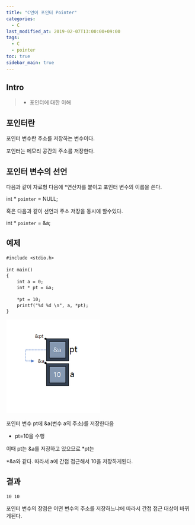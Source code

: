 ```yaml
---
title: "C언어 포인터 Pointer"
categories: 
  - C
last_modified_at: 2019-02-07T13:00:00+09:00
tags: 
  - C
  - pointer
toc: true
sidebar_main: true
---
```


## Intro

> - 포인터에 대한 이해


## 포인터란

포인터 변수란 주소를 저장하는 변수이다.

포인터는 메모리 공간의 주소를 저장한다.



## 포인터 변수의 선언

다음과 같이 자료형 다음에 *연산자를 붙이고 포인터 변수의 이름을 쓴다.

int * `pointer` = NULL;


혹은 다음과 같이 선언과 주소 저장을 동시에 할수있다.

int * `pointer` = &a;


## 예제

```
#include <stdio.h>

int main()
{
	int a = 0;
	int * pt = &a;

	*pt = 10;
	printf("%d %d \n", a, *pt);
}
```

![1](https://github.com/lesslate/lesslate.github.io/blob/master/assets/img/C/pointer.png?raw=true)


포인터 변수 pt에 &a(변수 a의 주소)를 저장한다음

* pt=10을 수행

이때 pt는 &a를 저장하고 있으므로 *pt는

*&a와 같다. 따라서 a에 간접 접근해서 10을 저장하게된다.


## 결과

```
10 10
```


포인터 변수의 장점은 어떤 변수의 주소를 저장하느냐에 따라서 간접 접근 대상이 바뀌게된다.
